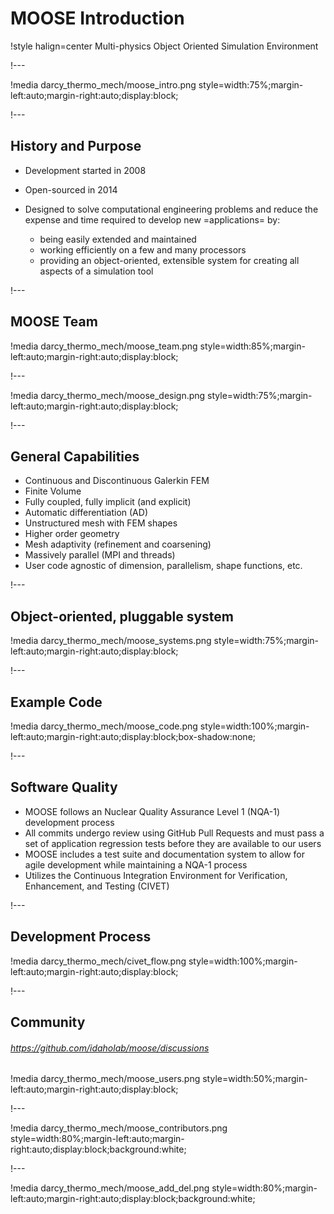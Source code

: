 # MOOSE Introduction

!style halign=center
Multi-physics Object Oriented Simulation Environment

!---

!media darcy_thermo_mech/moose_intro.png style=width:75%;margin-left:auto;margin-right:auto;display:block;

!---

## History and Purpose

- Development started in 2008

- Open-sourced in 2014

- Designed to solve computational engineering problems and
  reduce the expense and time required to develop new =applications= by:

  - being easily extended and maintained
  - working efficiently on a few and many processors
  - providing an object-oriented, extensible system for creating all aspects of a simulation tool

!---

## MOOSE Team

!media darcy_thermo_mech/moose_team.png style=width:85%;margin-left:auto;margin-right:auto;display:block;

!---

!media darcy_thermo_mech/moose_design.png style=width:75%;margin-left:auto;margin-right:auto;display:block;

!---

## General Capabilities

- Continuous and Discontinuous Galerkin FEM
- Finite Volume
- Fully coupled, fully implicit (and explicit)
- Automatic differentiation (AD)
- Unstructured mesh with FEM shapes
- Higher order geometry
- Mesh adaptivity (refinement and coarsening)
- Massively parallel (MPI and threads)
- User code agnostic of dimension, parallelism, shape functions, etc.

!---

## Object-oriented, pluggable system

!media darcy_thermo_mech/moose_systems.png style=width:75%;margin-left:auto;margin-right:auto;display:block;

!---

## Example Code

!media darcy_thermo_mech/moose_code.png style=width:100%;margin-left:auto;margin-right:auto;display:block;box-shadow:none;

!---

## Software Quality

- MOOSE follows an Nuclear Quality Assurance Level 1 (NQA-1) development process
- All commits undergo review using GitHub Pull Requests and must pass a set of application
  regression tests before they are available to our users
- MOOSE includes a test suite and documentation system to allow for agile development while
  maintaining a NQA-1 process
- Utilizes the Continuous Integration Environment for Verification, Enhancement, and Testing (CIVET)

!---

## Development Process

!media darcy_thermo_mech/civet_flow.png style=width:100%;margin-left:auto;margin-right:auto;display:block;

!---

## Community

###### https://github.com/idaholab/moose/discussions

!media darcy_thermo_mech/moose_users.png style=width:50%;margin-left:auto;margin-right:auto;display:block;

!---

!media darcy_thermo_mech/moose_contributors.png style=width:80%;margin-left:auto;margin-right:auto;display:block;background:white;

!---

!media darcy_thermo_mech/moose_add_del.png style=width:80%;margin-left:auto;margin-right:auto;display:block;background:white;
